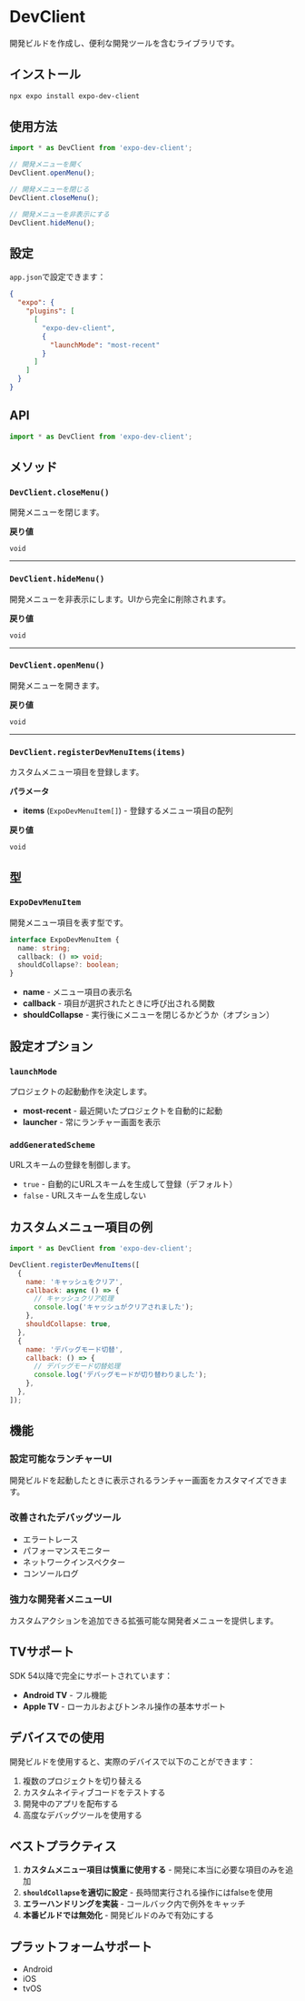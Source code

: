 # DevClient

開発ビルドを作成し、便利な開発ツールを含むライブラリです。

## インストール

```bash
npx expo install expo-dev-client
```

## 使用方法

```javascript
import * as DevClient from 'expo-dev-client';

// 開発メニューを開く
DevClient.openMenu();

// 開発メニューを閉じる
DevClient.closeMenu();

// 開発メニューを非表示にする
DevClient.hideMenu();
```

## 設定

`app.json`で設定できます：

```json
{
  "expo": {
    "plugins": [
      [
        "expo-dev-client",
        {
          "launchMode": "most-recent"
        }
      ]
    ]
  }
}
```

## API

```javascript
import * as DevClient from 'expo-dev-client';
```

## メソッド

### `DevClient.closeMenu()`

開発メニューを閉じます。

**戻り値**

`void`

---

### `DevClient.hideMenu()`

開発メニューを非表示にします。UIから完全に削除されます。

**戻り値**

`void`

---

### `DevClient.openMenu()`

開発メニューを開きます。

**戻り値**

`void`

---

### `DevClient.registerDevMenuItems(items)`

カスタムメニュー項目を登録します。

**パラメータ**

- **items** (`ExpoDevMenuItem[]`) - 登録するメニュー項目の配列

**戻り値**

`void`

## 型

### `ExpoDevMenuItem`

開発メニュー項目を表す型です。

```typescript
interface ExpoDevMenuItem {
  name: string;
  callback: () => void;
  shouldCollapse?: boolean;
}
```

- **name** - メニュー項目の表示名
- **callback** - 項目が選択されたときに呼び出される関数
- **shouldCollapse** - 実行後にメニューを閉じるかどうか（オプション）

## 設定オプション

### `launchMode`

プロジェクトの起動動作を決定します。

- **most-recent** - 最近開いたプロジェクトを自動的に起動
- **launcher** - 常にランチャー画面を表示

### `addGeneratedScheme`

URLスキームの登録を制御します。

- `true` - 自動的にURLスキームを生成して登録（デフォルト）
- `false` - URLスキームを生成しない

## カスタムメニュー項目の例

```javascript
import * as DevClient from 'expo-dev-client';

DevClient.registerDevMenuItems([
  {
    name: 'キャッシュをクリア',
    callback: async () => {
      // キャッシュクリア処理
      console.log('キャッシュがクリアされました');
    },
    shouldCollapse: true,
  },
  {
    name: 'デバッグモード切替',
    callback: () => {
      // デバッグモード切替処理
      console.log('デバッグモードが切り替わりました');
    },
  },
]);
```

## 機能

### 設定可能なランチャーUI

開発ビルドを起動したときに表示されるランチャー画面をカスタマイズできます。

### 改善されたデバッグツール

- エラートレース
- パフォーマンスモニター
- ネットワークインスペクター
- コンソールログ

### 強力な開発者メニューUI

カスタムアクションを追加できる拡張可能な開発者メニューを提供します。

## TVサポート

SDK 54以降で完全にサポートされています：

- **Android TV** - フル機能
- **Apple TV** - ローカルおよびトンネル操作の基本サポート

## デバイスでの使用

開発ビルドを使用すると、実際のデバイスで以下のことができます：

1. 複数のプロジェクトを切り替える
2. カスタムネイティブコードをテストする
3. 開発中のアプリを配布する
4. 高度なデバッグツールを使用する

## ベストプラクティス

1. **カスタムメニュー項目は慎重に使用する** - 開発に本当に必要な項目のみを追加
2. **`shouldCollapse`を適切に設定** - 長時間実行される操作にはfalseを使用
3. **エラーハンドリングを実装** - コールバック内で例外をキャッチ
4. **本番ビルドでは無効化** - 開発ビルドのみで有効にする

## プラットフォームサポート

- Android
- iOS
- tvOS
